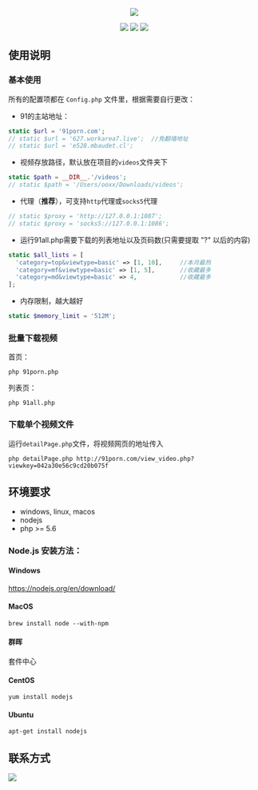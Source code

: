 <p align="center">
    <a href="https://github.com/zzjzz9266a/91porn_php"><img src="https://github.com/zzjzz9266a/91porn_php/blob/master/logo.jpg?v=2"></a>
</p>

<p align="center">
    <a href="https://github.com/zzjzz9266a/91porn_php"><img src="https://img.shields.io/badge/platform-all-lightgrey.svg"></a>
    <a href="https://github.com/zzjzz9266a/91porn_php"><img src="https://img.shields.io/apm/l/vim-mode.svg"></a>
    <a href="https://github.com/zzjzz9266a/91porn_php"><img src="https://img.shields.io/badge/language-php>=%205.6-orange.svg"></a>
</p>

  
## 使用说明
### 基本使用
所有的配置项都在 `Config.php` 文件里，根据需要自行更改：

* 91的主站地址：  

``` php
static $url = '91porn.com';
// static $url = '627.workarea7.live';  //免翻墙地址
// static $url = 'e528.mbaudet.cl';
```

* 视频存放路径，默认放在项目的`videos`文件夹下
``` php
static $path = __DIR__.'/videos';
// static $path = '/Users/ooxx/Downloads/videos';
```

* 代理（**推荐**），可支持`http`代理或`socks5`代理
``` php
// static $proxy = 'http://127.0.0.1:1087';
// static $proxy = 'socks5://127.0.0.1:1086';
```

* 运行91all.php需要下载的列表地址以及页码数(只需要提取 "?" 以后的内容)
``` php
static $all_lists = [
  'category=top&viewtype=basic' => [1, 10],     //本月最热
  'category=mf&viewtype=basic' => [1, 5],       //收藏最多
  'category=md&viewtype=basic' => 4,            //收藏最多
];
```

* 内存限制，越大越好
``` php
static $memory_limit = '512M';
```

### 批量下载视频
首页：
````
php 91porn.php
````
列表页：
````
php 91all.php
````

### 下载单个视频文件
运行`detailPage.php`文件，将视频网页的地址传入
````
php detailPage.php http://91porn.com/view_video.php?viewkey=042a30e56c9cd20b075f
````

## 环境要求
* windows, linux, macos
* nodejs
* php >= 5.6

### Node.js 安装方法：
#### Windows
https://nodejs.org/en/download/
#### MacOS
`brew install node --with-npm`
#### 群晖
套件中心
#### CentOS
`yum install nodejs`
#### Ubuntu
`apt-get install nodejs`

## 联系方式
![](https://zzjtemp.oss-cn-beijing.aliyuncs.com/%E5%A4%A7%E8%B4%A7%E5%8F%B8%E6%9C%BA%E8%BD%A6%E6%8A%80%E4%BA%A4%E6%B5%81%E7%BE%A4%E7%BE%A4%E4%BA%8C%E7%BB%B4%E7%A0%81.png?v=5&Expires=1558497674&OSSAccessKeyId=TMP.AgGPwASm1-bpl4bX7Za58nzk8RGLB4-5AdnKPDXrDa161ng0XZoyqZJHQ7qaMC4CFQCoFMt-Epqoob1XhXW4zZPk7gpI3AIVAKIqgSyl8uq_Tq4HDsU1oT_n56c_&Signature=koXzQIRfWBt1jANj845ezeLxQAQ%3D)
